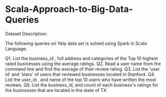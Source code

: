 # Scala-Approach-to-Big-Data-Queries
Dataset Description:

The following queries on Yelp data set is solved using Spark in Scala Language.

Q1. List the business_id , full address and categories of the Top 10 highest rated businesses using the average ratings.
Q2. Read a user name from the command line and find the average of their review rating.
Q3. List the 'user id' and 'stars' of users that reviewed businesses located in Stanford.
Q4. List the user_id , and name of the top 10 users who have written the most reviews.
Q5. List the business_id, and count of each business's ratings for the businesses that are located in the state of TX

